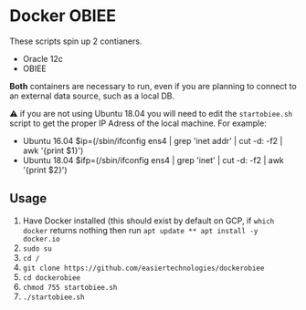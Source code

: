 # Docker OBIEE

These scripts spin up 2 contianers.  

- Oracle 12c
- OBIEE

**Both** containers are necessary to run, even if you are planning to connect to an external data source, such as a local DB.

:warning: if you are not using Ubuntu 18.04 you will need to edit the `startobiee.sh` script to get the proper IP Adress of the local machine.  For example:

- Ubuntu 16.04 $ip=(/sbin/ifconfig ens4 | grep 'inet addr' | cut -d: -f2 | awk '{print $1}')
- Ubuntu 18.04 $ifp=(/sbin/ifconfig ens4 | grep 'inet' | cut -d: -f2 | awk '{print $2}')


## Usage

1. Have Docker installed (this should exist by default on GCP, if `which docker` returns nothing then run `apt update ** apt install -y docker.io`
1. `sudo su`
1. `cd /`
1. `git clone https://github.com/easiertechnologies/dockerobiee`
1. `cd dockerobiee`
1. `chmod 755 startobiee.sh`
1. `./startobiee.sh`
